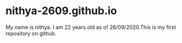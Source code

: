 # nithya-2609.github.io
My name is nithya. I am 22 years old as of 26/09/2020.This is my first repository on github.
